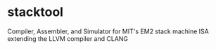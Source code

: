 stacktool
=========

Compiler, Assembler, and Simulator for MIT's EM2 stack machine ISA extending the LLVM compiler and CLANG
